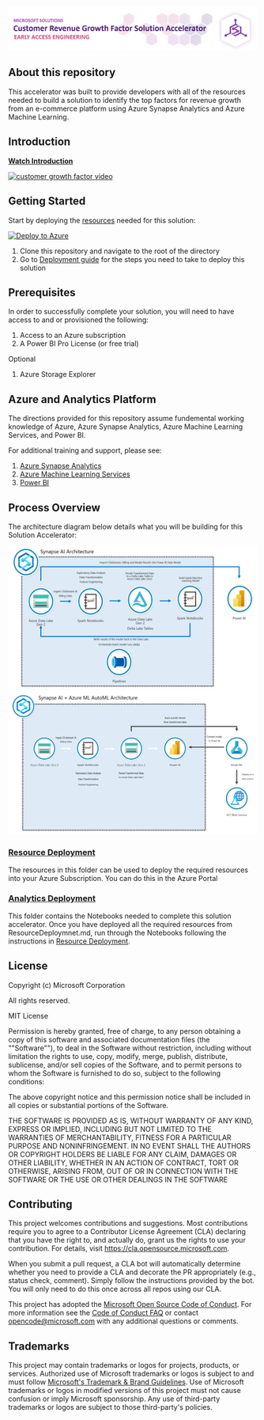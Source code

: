 ![Customer Revenue Growth Factor Solution Accelerator](./Resource_Deployment/imgs/CustomerRevenueGrowthFactor.png)

## About this repository
This accelerator was built to provide developers with all of the resources needed to build a solution to identify the top factors for revenue growth from an e-commerce platform using Azure Synapse Analytics and Azure Machine Learning.


## Introduction

**[Watch Introduction](https://customergrowthmedia.blob.core.windows.net/media/CSG_Intro.mp4)**

<a href="https://customergrowthmedia.blob.core.windows.net/media/CSG_Intro.mp4"> 

<img src="https://customergrowthmedia.blob.core.windows.net/media/CGF_Still.jpg" alt="customer growth factor video"/> </a>

## Getting Started 
Start by deploying the [resources](./Resource_Deployment/ResourceDeployment.md) needed for this solution: 

[![Deploy to Azure](https://aka.ms/deploytoazurebutton)](https://portal.azure.com/#create/Microsoft.Template/uri/https%3A%2F%2Fraw.githubusercontent.com%2Fmicrosoft%2FAzure-Synapse-Solution-Accelerator-Financial-Analytics-Customer-Revenue-Growth-Factor%2Fmain%2FResource_Deployment%2Fazuredeploy.json)

1. Clone this repository and navigate to the root of the directory  
2. Go to [Deployment guide](./Resource_Deployment/README.md) for the steps you need to take to deploy this solution 

## Prerequisites
In order to successfully complete your solution, you will need to have access to and or provisioned the following:
1. Access to an Azure subscription
2. A Power BI Pro License (or free trial)

Optional
1. Azure Storage Explorer

## Azure and Analytics Platform
The directions provided for this repository assume fundemental working knowledge of Azure, Azure Synapse Analytics, Azure Machine Learning Services, and Power BI.

For additional training and support, please see:
 1. [Azure Synapse Analytics](https://azure.microsoft.com/en-us/services/synapse-analytics/)
 2. [Azure Machine Learning Services](https://azure.microsoft.com/en-us/services/machine-learning/)
 3. [Power BI](https://docs.microsoft.com/en-us/power-bi/)

## Process Overview  

The architecture diagram below details what you will be building for this Solution Accelerator:

![Azure Synapse AI Architecture](./Reference/Architecture/SynapseArchitecture.png)
![Azure Synapse AI + AutoML Architecture](./Reference/Architecture/SynapseAutoMLArchitecture.png)

### [Resource Deployment](./Resource_Deployment)
The resources in this folder can be used to deploy the required resources into your Azure Subscription. You can do this in the Azure Portal

### [Analytics Deployment](./Analytics_Deployment)
This folder contains the Notebooks needed to complete this solution accelerator. Once you have deployed all the required resources from ResourceDeploymnet.md, run through the Notebooks following the instructions in [Resource Deployment](./Resource_Deployment). 

## License
Copyright (c) Microsoft Corporation

All rights reserved.

MIT License

Permission is hereby granted, free of charge, to any person obtaining a copy of this software and associated documentation files (the ""Software""), to deal in the Software without restriction, including without limitation the rights to use, copy, modify, merge, publish, distribute, sublicense, and/or sell copies of the Software, and to permit persons to whom the Software is furnished to do so, subject to the following conditions:

The above copyright notice and this permission notice shall be included in all copies or substantial portions of the Software.

THE SOFTWARE IS PROVIDED AS IS, WITHOUT WARRANTY OF ANY KIND, EXPRESS OR IMPLIED, INCLUDING BUT NOT LIMITED TO THE WARRANTIES OF MERCHANTABILITY, FITNESS FOR A PARTICULAR PURPOSE AND NONINFRINGEMENT. IN NO EVENT SHALL THE AUTHORS OR COPYRIGHT HOLDERS BE LIABLE FOR ANY CLAIM, DAMAGES OR OTHER LIABILITY, WHETHER IN AN ACTION OF CONTRACT, TORT OR OTHERWISE, ARISING FROM, OUT OF OR IN CONNECTION WITH THE SOFTWARE OR THE USE OR OTHER DEALINGS IN THE SOFTWARE


## Contributing

This project welcomes contributions and suggestions.  Most contributions require you to agree to a
Contributor License Agreement (CLA) declaring that you have the right to, and actually do, grant us
the rights to use your contribution. For details, visit https://cla.opensource.microsoft.com.

When you submit a pull request, a CLA bot will automatically determine whether you need to provide
a CLA and decorate the PR appropriately (e.g., status check, comment). Simply follow the instructions
provided by the bot. You will only need to do this once across all repos using our CLA.

This project has adopted the [Microsoft Open Source Code of Conduct](https://opensource.microsoft.com/codeofconduct/).
For more information see the [Code of Conduct FAQ](https://opensource.microsoft.com/codeofconduct/faq/) or
contact [opencode@microsoft.com](mailto:opencode@microsoft.com) with any additional questions or comments.

## Trademarks

This project may contain trademarks or logos for projects, products, or services. Authorized use of Microsoft 
trademarks or logos is subject to and must follow 
[Microsoft's Trademark & Brand Guidelines](https://www.microsoft.com/en-us/legal/intellectualproperty/trademarks/usage/general).
Use of Microsoft trademarks or logos in modified versions of this project must not cause confusion or imply Microsoft sponsorship.
Any use of third-party trademarks or logos are subject to those third-party's policies.
